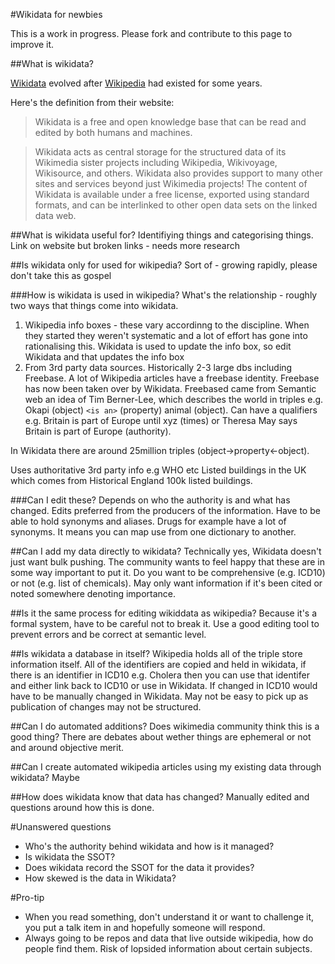 #Wikidata for newbies

This is a work in progress. Please fork and contribute to this page to improve it.

##What is wikidata?

[Wikidata](https://www.wikidata.org/wiki/Wikidata:Main_Page) evolved after [Wikipedia](https://www.wikipedia.org/) had existed for some years.

Here's the definition from their website:

>Wikidata is a free and open knowledge base that can be read and edited by both humans and machines.

>Wikidata acts as central storage for the structured data of its Wikimedia sister projects including Wikipedia, Wikivoyage, Wikisource, and others.
>Wikidata also provides support to many other sites and services beyond just Wikimedia projects! The content of Wikidata is available under a free license, exported using standard formats, and can be interlinked to other open data sets on the linked data web.

##What is wikidata useful for?
Identifiying things and categorising things.
Link on website but broken links - needs more research

##Is wikidata only for used for wikipedia? 
Sort of - growing rapidly, please don't take this as gospel

###How is wikidata is used in wikipedia?
What's the relationship - roughly two ways that things come into wikidata.

1. Wikipedia info boxes - these vary accordinng to the discipline. When they started they weren't systematic and a lot of effort has gone into rationalising this. Wikidata is used to update the info box, so edit Wikidata and that updates the info box 
1. From 3rd party data sources. Historically 2-3 large dbs including Freebase. A lot of Wikipedia articles have a freebase identity. Freebase has now been taken over by Wikidata. Freebased came from Semantic web an idea of Tim Berner-Lee, which describes the world in triples e.g. Okapi (object) ```<is an>``` (property) animal (object). Can have a qualifiers e.g. Britain is part of Europe until xyz (times) or Theresa May says Britain is part of Europe (authority).

In Wikidata there are around 25million triples (object->property<-object).

Uses authoritative 3rd party info e.g WHO etc Listed buildings in the UK which comes from Historical England 100k listed buildings.

###Can I edit these? 
Depends on who the authority is and what has changed. Edits preferred from the producers of the information. Have to be able to hold synonyms and aliases. Drugs for example have a lot of synonyms. It means you can map use from one dictionary to another.

##Can I add my data directly to wikidata? 
Technically yes, Wikidata doesn't just want bulk pushing. The community wants to feel happy that these are in some way important to put it. Do you want to be comprehensive (e.g. ICD10) or not (e.g. list of chemicals). May only want information if it's been cited or noted somewhere denoting importance. 

##Is it the same process for editing wikiddata as wikipedia? 
Because it's a formal system, have to be careful not to break it. Use a good editing tool to prevent errors and be correct at semantic level.

##Is wikidata a database in itself? 
Wikipedia holds all of the triple store information itself. All of the identifiers are copied and held in wikidata, if there is an identifier in ICD10 e.g. Cholera then you can use that identifer and either link back to ICD10 or use in Wikidata. If changed in ICD10 would have to be manually changed in Wikidata. May not be easy to pick up as publication of changes may not be structured.

##Can I do automated additions? 
Does wikimedia community think this is a good thing? There are debates about wether things are ephemeral or not and around objective merit.

##Can I create automated wikipedia articles using my existing data through wikidata? 
Maybe

##How does wikidata know that data has changed? 
Manually edited and questions around how this is done.

#Unanswered questions

* Who's the authority behind wikidata and how is it managed?
* Is wikidata the SSOT?
* Does wikidata record the SSOT for the data it provides?
* How skewed is the data in Wikidata?

#Pro-tip
* When you read something, don't understand it or want to challenge it, you put a talk item in and hopefully someone will respond.
* Always going to be repos and data that live outside wikipedia, how do people find them. Risk of lopsided information about certain subjects.

